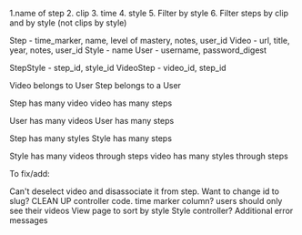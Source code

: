 1.name of step
2. clip
3. time
4. style
5. Filter by style
6. Filter steps by clip and by style (not clips by style)



Step - time_marker, name, level of mastery, notes, user_id
Video - url, title, year, notes, user_id
Style - name
User - username, password_digest


StepStyle - step_id, style_id
VideoStep - video_id, step_id



Video belongs to User
Step belongs to a User



Step has many video
video has many steps

User has many videos
User has many steps

Step has many styles
Style has many steps

Style has many videos through steps
video has many styles through steps


To fix/add:

Can't deselect video and disassociate it from step.
Want to change id to slug?
CLEAN UP controller code.
time marker column?
users should only see their videos
View page to sort by style
Style controller?
Additional error messages









